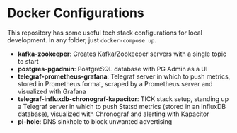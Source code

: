 # Docker Configurations
This repository has some useful tech stack configurations for local development. In any folder, just `docker-compose up`.
 - **kafka-zookeeper**:  Creates Kafka/Zookeeper servers with a single topic to start
 - **postgres-pgadmin**:  PostgreSQL database with PG Admin as a UI
 - **telegraf-prometheus-grafana**:  Telegraf server in which to push metrics, stored in Prometheus format, scraped by a Prometheus server and visualized with Grafana
 - **telegraf-influxdb-chronograf-kapacitor**:  TICK stack setup, standing up a Telegraf server in which to push Statsd metrics (stored in an InfluxDB database), visualized with Chronograf and alerting with Kapacitor
 - **pi-hole**:  DNS sinkhole to block unwanted advertising 